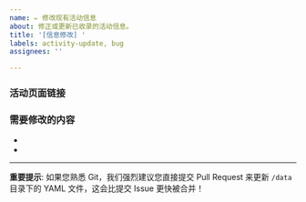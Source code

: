 ```yaml
---
name: ✏️ 修改现有活动信息
about: 修正或更新已收录的活动信息。
title: '[信息修改] '
labels: activity-update, bug
assignees: ''

---
```


### 活动页面链接
<!-- 请粘贴该活动在我们网站上的页面链接，方便我们快速定位。 -->

### 需要修改的内容
<!-- 
请清晰地描述需要修改的字段和新的正确值。例如：
- `timeline` 中的“报名截止”日期应改为 `'2024-08-15T23:59:59'`
- `place` 应改为 `线上`
- `description` 描述更新为：...
-->
-
-

---

**重要提示**: 如果您熟悉 Git，我们强烈建议您直接提交 Pull Request 来更新 `/data` 目录下的 YAML 文件，这会比提交 Issue 更快被合并！
